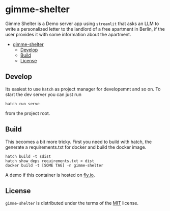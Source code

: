 # gimme-shelter

Gimme Shelter is a Demo server app using `streamlit` that asks an LLM to write a personalized letter to the landlord of a free apartment in Berlin, if the user provides it with some information about the apartment.

- [gimme-shelter](#gimme-shelter)
  - [Develop](#develop)
  - [Build](#build)
  - [License](#license)

## Develop

Its easiest to use `hatch` as project manager for developemnt and so on. To start the dev server you can just run

```console
hatch run serve
```

from the project root.

## Build

This becomes a bit more tricky. First you need to build with hatch, the generate a requirements.txt for docker
and build the docker image.

```console
hatch build -t sdist
hatch show deps requirements.txt > dist
docker build -t [SOME TAG] -n gimme-shelter
```

A demo if this container is hosted on [fly.io](fly.io).

## License

`gimme-shelter` is distributed under the terms of the [MIT](https://spdx.org/licenses/MIT.html) license.
